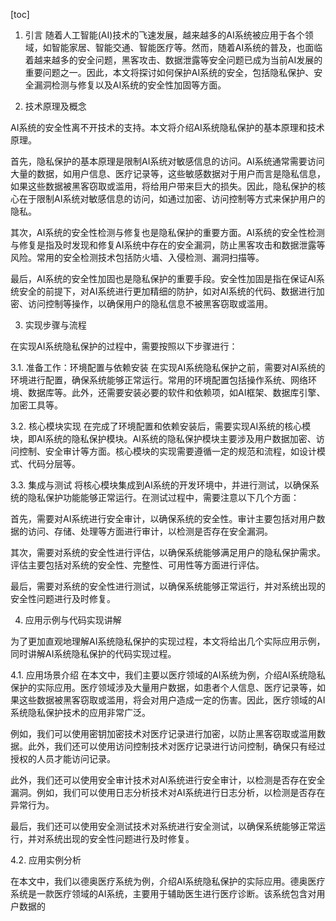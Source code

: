 
[toc]                    
                
                
1. 引言
随着人工智能(AI)技术的飞速发展，越来越多的AI系统被应用于各个领域，如智能家居、智能交通、智能医疗等。然而，随着AI系统的普及，也面临着越来越多的安全问题，黑客攻击、数据泄露等安全问题已成为当前AI发展的重要问题之一。因此，本文将探讨如何保护AI系统的安全，包括隐私保护、安全漏洞检测与修复以及AI系统的安全性加固等方面。

2. 技术原理及概念

AI系统的安全性离不开技术的支持。本文将介绍AI系统隐私保护的基本原理和技术原理。

首先，隐私保护的基本原理是限制AI系统对敏感信息的访问。AI系统通常需要访问大量的数据，如用户信息、医疗记录等，这些敏感数据对于用户而言是隐私信息，如果这些数据被黑客窃取或滥用，将给用户带来巨大的损失。因此，隐私保护的核心在于限制AI系统对敏感信息的访问，如通过加密、访问控制等方式来保护用户的隐私。

其次，AI系统的安全性检测与修复也是隐私保护的重要方面。AI系统的安全性检测与修复是指及时发现和修复AI系统中存在的安全漏洞，防止黑客攻击和数据泄露等风险。常用的安全检测技术包括防火墙、入侵检测、漏洞扫描等。

最后，AI系统的安全性加固也是隐私保护的重要手段。安全性加固是指在保证AI系统安全的前提下，对AI系统进行更加精细的防护，如对AI系统的代码、数据进行加密、访问控制等操作，以确保用户的隐私信息不被黑客窃取或滥用。

3. 实现步骤与流程

在实现AI系统隐私保护的过程中，需要按照以下步骤进行：

3.1. 准备工作：环境配置与依赖安装
在实现AI系统隐私保护之前，需要对AI系统的环境进行配置，确保系统能够正常运行。常用的环境配置包括操作系统、网络环境、数据库等。此外，还需要安装必要的软件和依赖项，如AI框架、数据库引擎、加密工具等。

3.2. 核心模块实现
在完成了环境配置和依赖安装后，需要实现AI系统的核心模块，即AI系统的隐私保护模块。AI系统的隐私保护模块主要涉及用户数据加密、访问控制、安全审计等方面。核心模块的实现需要遵循一定的规范和流程，如设计模式、代码分层等。

3.3. 集成与测试
将核心模块集成到AI系统的开发环境中，并进行测试，以确保系统的隐私保护功能能够正常运行。在测试过程中，需要注意以下几个方面：

首先，需要对AI系统进行安全审计，以确保系统的安全性。审计主要包括对用户数据的访问、存储、处理等方面进行审计，以检测是否存在安全漏洞。

其次，需要对系统的安全性进行评估，以确保系统能够满足用户的隐私保护需求。评估主要包括对系统的安全性、完整性、可用性等方面进行评估。

最后，需要对系统的安全性进行测试，以确保系统能够正常运行，并对系统出现的安全性问题进行及时修复。

4. 应用示例与代码实现讲解

为了更加直观地理解AI系统隐私保护的实现过程，本文将给出几个实际应用示例，同时讲解AI系统隐私保护的代码实现过程。

4.1. 应用场景介绍
在本文中，我们主要以医疗领域的AI系统为例，介绍AI系统隐私保护的实际应用。医疗领域涉及大量用户数据，如患者个人信息、医疗记录等，如果这些数据被黑客窃取或滥用，将会对用户造成一定的伤害。因此，医疗领域的AI系统隐私保护技术的应用非常广泛。

例如，我们可以使用密钥加密技术对医疗记录进行加密，以防止黑客窃取或滥用数据。此外，我们还可以使用访问控制技术对医疗记录进行访问控制，确保只有经过授权的人员才能访问记录。

此外，我们还可以使用安全审计技术对AI系统进行安全审计，以检测是否存在安全漏洞。例如，我们可以使用日志分析技术对AI系统进行日志分析，以检测是否存在异常行为。

最后，我们还可以使用安全测试技术对系统进行安全测试，以确保系统能够正常运行，并对系统出现的安全性问题进行及时修复。

4.2. 应用实例分析

在本文中，我们以德奥医疗系统为例，介绍AI系统隐私保护的实际应用。德奥医疗系统是一款医疗领域的AI系统，主要用于辅助医生进行医疗诊断。该系统包含对用户数据的

